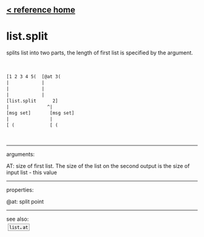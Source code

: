 [< reference home](ceammc_lib.html)
---

# list.split


splits list into two parts, the length of first list is specified by the
            argument.

```


[1 2 3 4 5(  [@at 3(
|            |
|            |
|            |
[list.split      2]
|              ^|
[msg set]       [msg set]
|               |
[ (             [ (
                
            
```

---
arguments:

AT: size of first list. The size of the list on the second
            output is the size of input list - this value<br>

---
properties:

@at: split point<br>

---
see also:<br>
[![list.at](img/object_list.at.png)](list.at.html)
